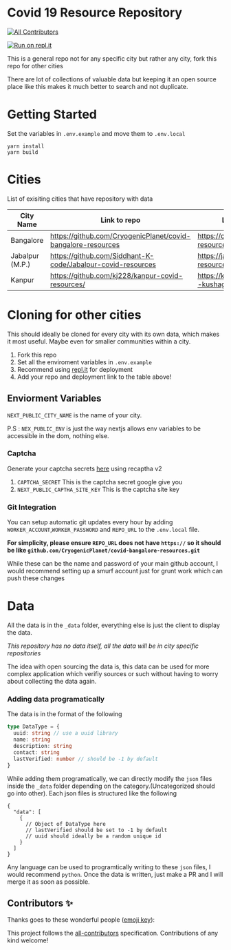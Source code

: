 # Covid 19 Resource Repository
<!-- ALL-CONTRIBUTORS-BADGE:START - Do not remove or modify this section -->
[![All Contributors](https://img.shields.io/badge/all_contributors-0-orange.svg?style=flat-square)](#contributors-)
<!-- ALL-CONTRIBUTORS-BADGE:END -->

[![Run on repl.it](https://repl.it/badge/github/CryogenicPlanet/covid-resources)](https://repl.it/github/CryogenicPlanet/covid-resources}&ref=button)

This is a general repo not for any specific city but rather any city, fork this repo for other cities

There are lot of collections of valuable data but keeping it an open source place like this makes it much better to search and not duplicate.

# Getting Started

Set the variables in `.env.example` and move them to `.env.local`

```
yarn install
yarn build
```

# Cities

List of exisiting cities that have repository with data

| City Name | Link to repo                                                 | Link to deployment                                         |
| --------- | ------------------------------------------------------------ | ---------------------------------------------------------- |
| Bangalore | https://github.com/CryogenicPlanet/covid-bangalore-resources | https://covid-bangalore-resources.cryogenicplanet.repl.co/ |
| Jabalpur (M.P.) | https://github.com/Siddhant-K-code/Jabalpur-covid-resources | https://jabalpur-covid-resources.siddhantkcode.repl.co/ |
| Kanpur | https://github.com/kj228/kanpur-covid-resources/ | https://kanpur-covid-resources--kushagrajain11.repl.co/ |

# Cloning for other cities

This should ideally be cloned for every city with its own data, which makes it most useful. Maybe even for smaller communities within a city.

1. Fork this repo
2. Set all the enviroment variables in `.env.example`
3. Recommend using [repl.it](https://repl.it) for deployment
4. Add your repo and deployment link to the table above!

## Enviorment Variables

`NEXT_PUBLIC_CITY_NAME` is the name of your city.

P.S : `NEX_PUBLIC_ENV` is just the way nextjs allows env variables to be accessible in the dom, nothing else.

### Captcha

Generate your captcha secrets [here](https://g.co/recaptcha/v3) using recaptha v2

1.  `CAPTCHA_SECRET` This is the captcha secret google give you
2.  `NEXT_PUBLIC_CAPTHA_SITE_KEY` This is the captcha site key

### Git Integration

You can setup automatic git updates every hour by adding `WORKER_ACCOUNT`,`WORKER_PASSWORD` and `REPO_URL` to the `.env.local` file.

**For simplicity, please ensure `REPO_URL` does not have `https://` so it should be like `github.com/CryogenicPlanet/covid-bangalore-resources.git`**

While these can be the name and password of your main github account, I would recommend setting up a smurf account just for grunt work which can push these changes

# Data

All the data is in the `_data` folder, everything else is just the client to display the data.

_This repository has no data itself, all the data will be in city specific repositories_

The idea with open sourcing the data is, this data can be used for more complex application which verifiy sources or such without having to worry about collecting the data again.

### Adding data programatically

The data is in the format of the following

```typescript
type DataType = {
  uuid: string // use a uuid library
  name: string
  description: string
  contact: string
  lastVerified: number // should be -1 by default
}
```

While adding them programatically, we can directly modify the `json` files inside the `_data` folder depending on the category.(Uncategorized should go into other). Each json files is structured like the following

```
{
  "data": [
    {
      // Object of DataType here
      // lastVerified should be set to -1 by default
      // uuid should ideally be a random unique id
    }
  ]
}
```

Any language can be used to programtically writing to these `json` files, I would recommend `python`. Once the data is written, just make a PR and I will merge it as soon as possible.

## Contributors ✨

Thanks goes to these wonderful people ([emoji key](https://allcontributors.org/docs/en/emoji-key)):

<!-- ALL-CONTRIBUTORS-LIST:START - Do not remove or modify this section -->
<!-- prettier-ignore-start -->
<!-- markdownlint-disable -->
<!-- markdownlint-restore -->
<!-- prettier-ignore-end -->
<!-- ALL-CONTRIBUTORS-LIST:END -->

This project follows the [all-contributors](https://github.com/all-contributors/all-contributors) specification. Contributions of any kind welcome!
